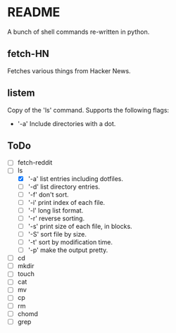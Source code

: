 # README

A bunch of shell commands re-written in python.

## fetch-HN

Fetches various things from Hacker News.

## listem

Copy of the 'ls' command. Supports the following flags:

- '-a' Include directories with a dot.

## ToDo

- [ ] fetch-reddit
- [ ] ls
  - [X] '-a' list entries including dotfiles.
  - [ ] '-d' list directory entries.
  - [ ] '-f' don't sort.
  - [ ] '-i' print index of each file.
  - [ ] '-l' long list format.
  - [ ] '-r' reverse sorting.
  - [ ] '-s' print size of each file, in blocks.
  - [ ] '-S' sort file by size.
  - [ ] '-t' sort by modification time.
  - [ ] '-p' make the output pretty.
- [ ] cd
- [ ] mkdir
- [ ] touch
- [ ] cat
- [ ] mv
- [ ] cp
- [ ] rm
- [ ] chomd
- [ ] grep